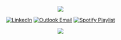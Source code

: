 
<div align="center">
<img src="https://capsule-render.vercel.app/api?type=waving&height=220&color=0:020024,20:000000,50:580078,79:000000,100:000000&text=Hello%20Friend&animation=fadeIn&descAlignY=100&descAlign=100&fontColor=B60000&fontAlignY=37&fontAlign=50&reversal=false">




[![LinkedIn](https://img.shields.io/badge/LinkedIn-0A63BC?style=for-the-badge&logo=linkedin&logoColor=black)](https://linkedin.com/in/parsabe)
[![Outlook Email](https://img.shields.io/badge/Email-590091?style=for-the-badge&logo=gmail&logoColor=black)](mailto:parsabe99@outlook.com)
[![Spotify Playlist](https://img.shields.io/badge/Spotify-1DD05D?style=for-the-badge&logo=spotify&logoColor=black)](https://open.spotify.com/playlist/3UZ2YKsrUQpSwY54p6Zjgf?si=f20351ec6a1e4294)


<img src="https://github-readme-stats.vercel.app/api/top-langs/?username=parsabe&layout=compact&bg_color=0d0d2b&title_color=ff79c6&text_color=ffffff&icon_color=ff79c6&border_color=4b0082&langs_count=8">
<br/><br/>



</div>

